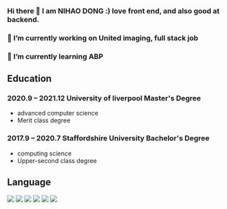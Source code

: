 ### Hi there 👋 I am NIHAO DONG :) love front end, and also good at backend.  
### 🔭 I’m currently working on United imaging, full stack job
### 🌱 I’m currently learning ABP

## **Education**
### 2020.9 – 2021.12 University of liverpool  Master's Degree
- advanced computer science
- Merit class degree

### 2017.9 – 2020.7 Staffordshire University  Bachelor's Degree
- computing science
- Upper-second class degree

## **Language**
<img src="https://img.shields.io/badge/love-javascript-green"> <img src="https://img.shields.io/badge/love-TypeScript-yellowgreen">
<img src="https://img.shields.io/badge/like-C%23-lightgrey">
<img src="https://img.shields.io/badge/like-python-pink">
<img src="https://img.shields.io/badge/common-JAVA-brown">
<img src="https://img.shields.io/badge/hate-kotlin-red">


<!--
**TIMPICKLE/TIMPICKLE** is a ✨ _special_ ✨ repository because its `README.md` (this file) appears on your GitHub profile.

Here are some ideas to get you started:

- 🔭 I’m currently working on ...
- 🌱 I’m currently learning ...
- 👯 I’m looking to collaborate on ...
- 🤔 I’m looking for help with ...
- 💬 Ask me about ...
- 📫 How to reach me: ...
- 😄 Pronouns: ...
- ⚡ Fun fact: ...
-->

